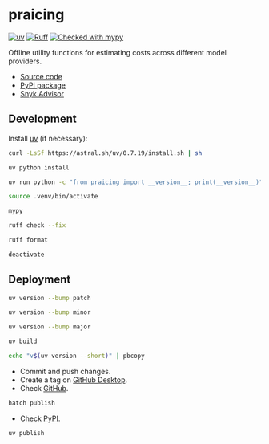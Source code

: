 # praicing

[![uv](https://img.shields.io/endpoint?url=https://raw.githubusercontent.com/astral-sh/uv/main/assets/badge/v0.json)](https://github.com/astral-sh/uv)
[![Ruff](https://img.shields.io/endpoint?url=https://raw.githubusercontent.com/astral-sh/ruff/main/assets/badge/v2.json)](https://github.com/astral-sh/ruff)
[![Checked with mypy](https://www.mypy-lang.org/static/mypy_badge.svg)](https://mypy-lang.org/)

Offline utility functions for estimating costs across different model providers.

- [Source code](https://github.com/joaopalmeiro/praicing)
- [PyPI package](https://pypi.org/project/praicing/)
- [Snyk Advisor](https://snyk.io/advisor/python/praicing)

## Development

Install [uv](https://docs.astral.sh/uv/getting-started/installation/) (if necessary):

```bash
curl -LsSf https://astral.sh/uv/0.7.19/install.sh | sh
```

```bash
uv python install
```

```bash
uv run python -c "from praicing import __version__; print(__version__)"
```

```bash
source .venv/bin/activate
```

```bash
mypy
```

```bash
ruff check --fix
```

```bash
ruff format
```

```bash
deactivate
```

## Deployment

```bash
uv version --bump patch
```

```bash
uv version --bump minor
```

```bash
uv version --bump major
```

```bash
uv build
```

```bash
echo "v$(uv version --short)" | pbcopy
```

- Commit and push changes.
- Create a tag on [GitHub Desktop](https://github.blog/2020-05-12-create-and-push-tags-in-the-latest-github-desktop-2-5-release/).
- Check [GitHub](https://github.com/joaopalmeiro/praicing/tags).

```bash
hatch publish
```

- Check [PyPI](https://pypi.org/project/praicing/).

```bash
uv publish
```

